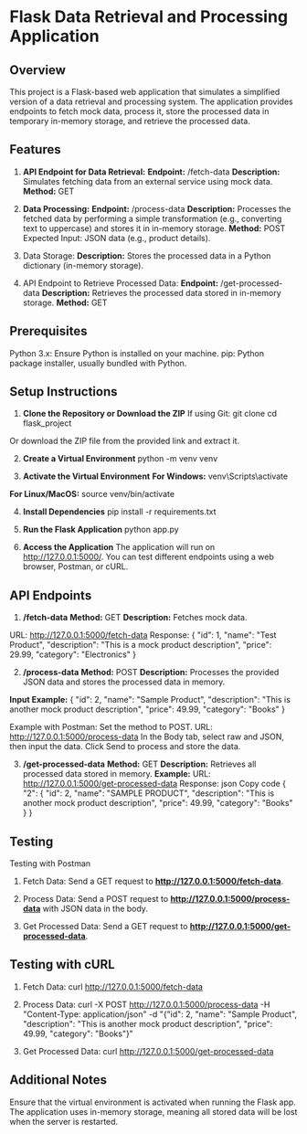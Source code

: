 # Flask Data Retrieval and Processing Application

## Overview

This project is a Flask-based web application that simulates a simplified version of a data retrieval and processing system. The application provides endpoints to fetch mock data, process it, store the processed data in temporary in-memory storage, and retrieve the processed data.

## Features
1. **API Endpoint for Data Retrieval:**
**Endpoint:** /fetch-data
**Description:** Simulates fetching data from an external service using mock data.
**Method:** GET

2. **Data Processing:**
**Endpoint:** /process-data
**Description:** Processes the fetched data by performing a simple transformation (e.g., converting text to uppercase) and stores it in in-memory storage.
**Method:** POST
Expected Input: JSON data (e.g., product details).

3. Data Storage:
**Description:** Stores the processed data in a Python dictionary (in-memory storage).

4. API Endpoint to Retrieve Processed Data:
**Endpoint:** /get-processed-data
**Description:** Retrieves the processed data stored in in-memory storage.
**Method:** GET

## Prerequisites
Python 3.x: Ensure Python is installed on your machine.
pip: Python package installer, usually bundled with Python.

## Setup Instructions

1. **Clone the Repository or Download the ZIP**
If using Git:
git clone <repository-url>
cd flask_project

Or download the ZIP file from the provided link and extract it.

2. **Create a Virtual Environment**
python -m venv venv

3. **Activate the Virtual Environment**
**For Windows:**
venv\Scripts\activate

**For Linux/MacOS:**
source venv/bin/activate

4. **Install Dependencies**
pip install -r requirements.txt

5. **Run the Flask Application**
python app.py

6. **Access the Application**
The application will run on http://127.0.0.1:5000/.
You can test different endpoints using a web browser, Postman, or cURL.

## API Endpoints
1. **/fetch-data**
**Method:** GET
**Description:** Fetches mock data.

URL: http://127.0.0.1:5000/fetch-data
Response:
{
    "id": 1,
    "name": "Test Product",
    "description": "This is a mock product description",
    "price": 29.99,
    "category": "Electronics"
}

2. **/process-data**
**Method:** POST
**Description:** Processes the provided JSON data and stores the processed data in memory.

**Input Example:**
{
    "id": 2,
    "name": "Sample Product",
    "description": "This is another mock product description",
    "price": 49.99,
    "category": "Books"
}

Example with Postman:
Set the method to POST.
URL: http://127.0.0.1:5000/process-data
In the Body tab, select raw and JSON, then input the data.
Click Send to process and store the data.

3. **/get-processed-data**
**Method:** GET
**Description:** Retrieves all processed data stored in memory.
**Example:**
URL: http://127.0.0.1:5000/get-processed-data
Response:
json
Copy code
{
    "2": {
        "id": 2,
        "name": "SAMPLE PRODUCT",
        "description": "This is another mock product description",
        "price": 49.99,
        "category": "Books"
    }
}

## Testing
Testing with Postman

1. Fetch Data:
Send a GET request to **http://127.0.0.1:5000/fetch-data**.

2. Process Data:
Send a POST request to **http://127.0.0.1:5000/process-data** with JSON data in the body.

3. Get Processed Data:
Send a GET request to **http://127.0.0.1:5000/get-processed-data**.

## Testing with cURL

1. Fetch Data:
curl http://127.0.0.1:5000/fetch-data

2. Process Data:
curl -X POST http://127.0.0.1:5000/process-data -H "Content-Type: application/json" -d "{\"id\": 2, \"name\": \"Sample Product\", \"description\": \"This is another mock product description\", \"price\": 49.99, \"category\": \"Books\"}"

3. Get Processed Data:
curl http://127.0.0.1:5000/get-processed-data

## Additional Notes
Ensure that the virtual environment is activated when running the Flask app.
The application uses in-memory storage, meaning all stored data will be lost when the server is restarted.
